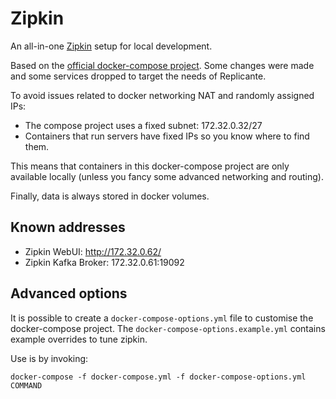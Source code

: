 Zipkin
======
An all-in-one [Zipkin](https://zipkin.io/) setup for local development.

Based on the [official docker-compose project](https://github.com/openzipkin/docker-zipkin).
Some changes were made and some services dropped to target the needs of Replicante.

To avoid issues related to docker networking NAT and randomly assigned IPs:

  * The compose project uses a fixed subnet: 172.32.0.32/27
  * Containers that run servers have fixed IPs so you know where to find them.

This means that containers in this docker-compose project are only
available locally (unless you fancy some advanced networking and routing).

Finally, data is always stored in docker volumes.


Known addresses
---------------

  * Zipkin WebUI: http://172.32.0.62/
  * Zipkin Kafka Broker: 172.32.0.61:19092


Advanced options
----------------
It is possible to create a `docker-compose-options.yml` file to customise the docker-compose project.
The `docker-compose-options.example.yml` contains example overrides to tune zipkin.

Use is by invoking:
```
docker-compose -f docker-compose.yml -f docker-compose-options.yml COMMAND
```
